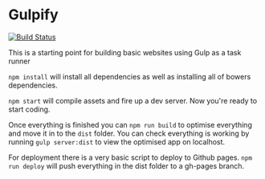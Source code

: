 # Gulpify

[![Build Status](https://travis-ci.org/Petecass/gulpify.svg?branch=master)](https://travis-ci.org/Petecass/gulpify)

This is a starting point for building basic websites using Gulp as a task runner

`npm install` will install all dependencies as well as installing all of bowers dependencies.

`npm start` will compile assets and fire up a dev server. Now you're ready to start coding.

Once everything is finished you can `npm run build` to optimise everything and move it in to the `dist` folder. You can check everything is working by running `gulp server:dist` to view the optimised app on localhost.

For deployment there is a very basic script to deploy to Github pages. `npm run deploy` will push everything in the dist folder to a gh-pages branch.